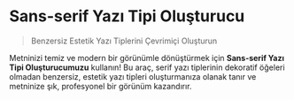 # Sans-serif Yazı Tipi Oluşturucu

> Benzersiz Estetik Yazı Tiplerini Çevrimiçi Oluşturun

Metninizi temiz ve modern bir görünümle dönüştürmek için **Sans-serif Yazı Tipi Oluşturucumuzu** kullanın! Bu araç, serif yazı tiplerinin dekoratif öğeleri olmadan benzersiz, estetik yazı tipleri oluşturmanıza olanak tanır ve metninize şık, profesyonel bir görünüm kazandırır.
